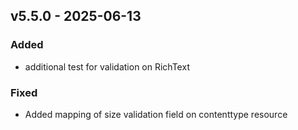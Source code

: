 ## v5.5.0 - 2025-06-13
### Added
* additional test for validation on RichText
### Fixed
* Added mapping of size validation field on contenttype resource
